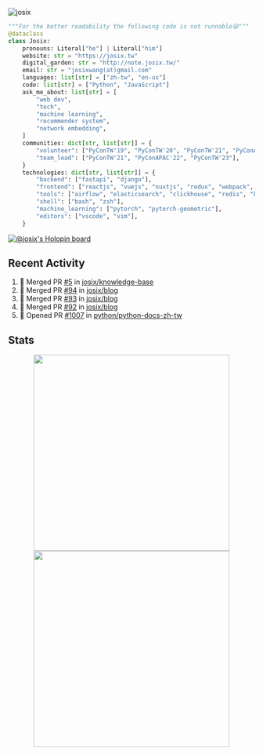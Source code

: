 ![josix](https://komarev.com/ghpvc/?username=josix)
```python
"""For the better readability the following code is not runnable😆"""
@dataclass
class Josix:
    pronouns: Literal["he"] | Literal["him"]
    website: str = "https://josix.tw"
    digital_garden: str = "http://note.josix.tw/"
    email: str = "josixwang(at)gmail.com"
    languages: list[str] = ["zh-tw", "en-us"]
    code: list[str] = ["Python", "JavaScript"]
    ask_me_about: list[str] = [
        "web dev",
        "tech",
        "machine learning",
        "recommender system",
        "network embedding",
    ]
    communities: dict[str, list[str]] = {
        "volunteer": ["PyConTW'19", "PyConTW'20", "PyConTW'21", "PyConAPAC'22", "PyConTW'24"],
        "team_lead": ["PyConTW'21", "PyConAPAC'22", "PyConTW'23"],
    }
    technologies: dict[str, list[str]] = {
        "backend": ["fastapi", "django"],
        "frontend": ["reactjs", "vuejs", "nuxtjs", "redux", "webpack", "tailwindcss"],
        "tools": ["airflow", "elasticsearch", "clickhouse", "redis", "kubernetes", "docker"],
        "shell": ["bash", "zsh"],
        "machine_learning": ["pytorch", "pytorch-geometric"],
        "editors": ["vscode", "vim"],
    }
```
[![@josix's Holopin board](https://holopin.io/api/user/board?user=josix)](https://holopin.io/@josix)

## Recent Activity
<!--START_SECTION:activity-->
1. 🎉 Merged PR [#5](https://github.com/josix/knowledge-base/pull/5) in [josix/knowledge-base](https://github.com/josix/knowledge-base)
2. 🎉 Merged PR [#94](https://github.com/josix/blog/pull/94) in [josix/blog](https://github.com/josix/blog)
3. 🎉 Merged PR [#93](https://github.com/josix/blog/pull/93) in [josix/blog](https://github.com/josix/blog)
4. 🎉 Merged PR [#92](https://github.com/josix/blog/pull/92) in [josix/blog](https://github.com/josix/blog)
5. 💪 Opened PR [#1007](https://github.com/python/python-docs-zh-tw/pull/1007) in [python/python-docs-zh-tw](https://github.com/python/python-docs-zh-tw)
<!--END_SECTION:activity-->



## Stats
<p align = "center">
  <img src = "https://github-readme-stats.vercel.app/api?username=josix&show_icons=true&](https://github-readme-stats.vercel.app/api?username=josix&show_icons=true&theme=default&count_private=true&card_width=400)" width = 400>
  <img src = "https://github-readme-streak-stats.herokuapp.com?user=josix&hide_border=true" width = 400>
</p>

